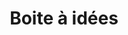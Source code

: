 ---
title: Boite à idées
image: la-fabrique-des-recits-boite-a-idees.jpg
description: Comprendre. Découvrir. Inventer. Se projeter. Imaginer. Créer. Fabriquer. Au cours de toutes ces étapes de la création, il est nécessaire d’être bien entouré·e, pour pouvoir appréhender ce que peuv...
subjects:
- developpement-durable
types:
- outils
link: https://fabriquedesrecits.com/boite-a-idees/
---